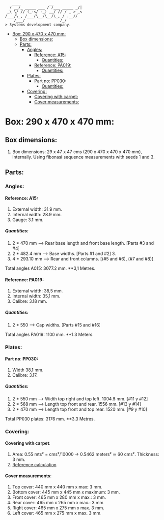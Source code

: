```console
   ____             __             
  / __/_ _____ ___ / /___ _____ _/|
 _\ \/ // (_-</ -_) __/ // / _ > _<
/___/\_, /___/\__/\__/\_,_/ .__//  
    /___/                /_/       
> Systems development company.
```

- [Box: 290 x 470 x 470 mm:](#box-290-x-470-x-470-mm)
  - [Box dimensions:](#box-dimensions)
  - [Parts:](#parts)
    - [Angles:](#angles)
      - [Reference: A15:](#reference-a15)
        - [Quantities:](#quantities)
      - [Reference: PA019:](#reference-pa019)
        - [Quantities:](#quantities-1)
    - [Plates:](#plates)
      - [Part no: PP030:](#part-no-pp030)
        - [Quantities:](#quantities-2)
    - [Covering:](#covering)
      - [Covering with carpet:](#covering-with-carpet)
      - [Cover measurements:](#cover-measurements)

# Box: 290 x 470 x 470 mm:

## Box dimensions:

1. Box dimensions: 29 x 47 x 47 cms (290 x 470 x 470 x 470 mm), internally. Using fibonasi sequence measurements with seeds 1 and 3.

## Parts:

### Angles:

#### Reference: A15:

1. External width: 31.9 mm.
2. Internal width: 28.9 mm.
3. Gauge: 3.1 mm.

##### Quantities:

1. 2 * 470 mm --> Rear base length and front base length. [Parts #3 and #4]
2. 2 * 482.4 mm --> Base widths.  [Parts #1 and #2] 3.
3. 4 * 293.10 mm --> Rear and front columns. [(#5 and #6), (#7 and #8)].

Total angles A015: 3077.2 mm. **3,1 Metres.

#### Reference: PA019:

1. External width: 38,5 mm.
2. Internal width: 35,1 mm.
3. Calibre: 3.18 mm.

##### Quantities: 

1. 2 * 550 --> Cap widths. [Parts #15 and #16]

Total angles PA019: 1100 mm. **1.3 Meters

### Plates:

#### Part no: PP030:
   
1. Width 38,1 mm.
2. Calibre: 3.17.

##### Quantities:

1. 2 * 550 mm --> Width top right and top left. 1004.8 mm. [#11 y #12] 
2. 2 * 568 mm --> Length top front and rear. 1556 mm. [#13 y #14]
3. 2 * 470 mm --> Length top front and top rear. 1520 mm. [#9 y #10]

Total PP030 plates: 3176 mm. **3.3 Metres.

### Covering:

#### Covering with carpet:

1. Area: 0.55 mts² = cms²/10000 -> 0.5462 meters² ≃ 60 cms². Thickness: 3 mm. 
2. [Reference calculation](https://www.calculator.net/surface-area-calculator.html?rtanklength=0.29&rtanklengthunit=meters&rtankwidth=0.47&rtankwidthunit=meters&rtankheight=0.47&rtankheightunit=meters&rectcal=Calculate#rectangular)

#### Cover measurements:

1. Top cover: 440 mm x 440 mm x max: 3 mm.
2. Bottom cover: 445 mm x 445 mm x maximum: 3 mm.
3. Front cover: 465 mm x 280 mm x max.: 3 mm.
4. Rear cover: 465 mm x 265 mm x max.: 3 mm.
5. Right cover: 465 mm x 275 mm x max. 3 mm.
6. Left cover: 465 mm x 275 mm x max. 3 mm.
